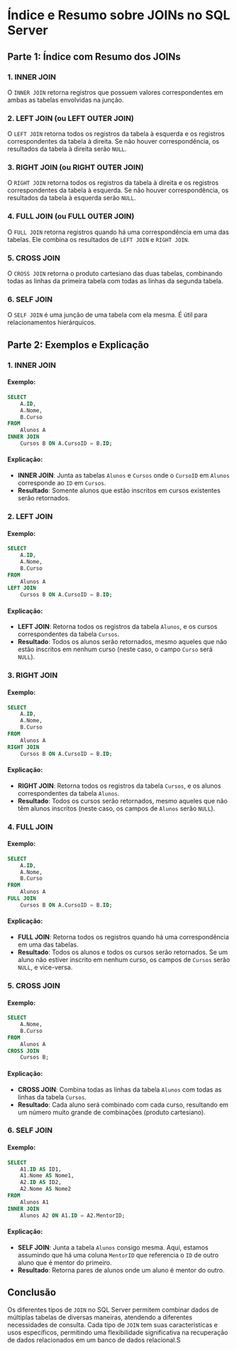 # Índice e Resumo sobre JOINs no SQL Server

## Parte 1: Índice com Resumo dos JOINs

### 1. INNER JOIN
O `INNER JOIN` retorna registros que possuem valores correspondentes em ambas as tabelas envolvidas na junção.

### 2. LEFT JOIN (ou LEFT OUTER JOIN)
O `LEFT JOIN` retorna todos os registros da tabela à esquerda e os registros correspondentes da tabela à direita. Se não houver correspondência, os resultados da tabela à direita serão `NULL`.

### 3. RIGHT JOIN (ou RIGHT OUTER JOIN)
O `RIGHT JOIN` retorna todos os registros da tabela à direita e os registros correspondentes da tabela à esquerda. Se não houver correspondência, os resultados da tabela à esquerda serão `NULL`.

### 4. FULL JOIN (ou FULL OUTER JOIN)
O `FULL JOIN` retorna registros quando há uma correspondência em uma das tabelas. Ele combina os resultados de `LEFT JOIN` e `RIGHT JOIN`.

### 5. CROSS JOIN
O `CROSS JOIN` retorna o produto cartesiano das duas tabelas, combinando todas as linhas da primeira tabela com todas as linhas da segunda tabela.

### 6. SELF JOIN
O `SELF JOIN` é uma junção de uma tabela com ela mesma. É útil para relacionamentos hierárquicos.

## Parte 2: Exemplos e Explicação

### 1. INNER JOIN

#### Exemplo:

```sql
SELECT 
    A.ID,
    A.Nome,
    B.Curso
FROM 
    Alunos A
INNER JOIN 
    Cursos B ON A.CursoID = B.ID;
```

#### Explicação:
- **INNER JOIN**: Junta as tabelas `Alunos` e `Cursos` onde o `CursoID` em `Alunos` corresponde ao `ID` em `Cursos`.
- **Resultado**: Somente alunos que estão inscritos em cursos existentes serão retornados.

### 2. LEFT JOIN

#### Exemplo:

```sql
SELECT 
    A.ID,
    A.Nome,
    B.Curso
FROM 
    Alunos A
LEFT JOIN 
    Cursos B ON A.CursoID = B.ID;
```

#### Explicação:
- **LEFT JOIN**: Retorna todos os registros da tabela `Alunos`, e os cursos correspondentes da tabela `Cursos`.
- **Resultado**: Todos os alunos serão retornados, mesmo aqueles que não estão inscritos em nenhum curso (neste caso, o campo `Curso` será `NULL`).

### 3. RIGHT JOIN

#### Exemplo:

```sql
SELECT 
    A.ID,
    A.Nome,
    B.Curso
FROM 
    Alunos A
RIGHT JOIN 
    Cursos B ON A.CursoID = B.ID;
```

#### Explicação:
- **RIGHT JOIN**: Retorna todos os registros da tabela `Cursos`, e os alunos correspondentes da tabela `Alunos`.
- **Resultado**: Todos os cursos serão retornados, mesmo aqueles que não têm alunos inscritos (neste caso, os campos de `Alunos` serão `NULL`).

### 4. FULL JOIN

#### Exemplo:

```sql
SELECT 
    A.ID,
    A.Nome,
    B.Curso
FROM 
    Alunos A
FULL JOIN 
    Cursos B ON A.CursoID = B.ID;
```

#### Explicação:
- **FULL JOIN**: Retorna todos os registros quando há uma correspondência em uma das tabelas.
- **Resultado**: Todos os alunos e todos os cursos serão retornados. Se um aluno não estiver inscrito em nenhum curso, os campos de `Cursos` serão `NULL`, e vice-versa.

### 5. CROSS JOIN

#### Exemplo:

```sql
SELECT 
    A.Nome,
    B.Curso
FROM 
    Alunos A
CROSS JOIN 
    Cursos B;
```

#### Explicação:
- **CROSS JOIN**: Combina todas as linhas da tabela `Alunos` com todas as linhas da tabela `Cursos`.
- **Resultado**: Cada aluno será combinado com cada curso, resultando em um número muito grande de combinações (produto cartesiano).

### 6. SELF JOIN

#### Exemplo:

```sql
SELECT 
    A1.ID AS ID1,
    A1.Nome AS Nome1,
    A2.ID AS ID2,
    A2.Nome AS Nome2
FROM 
    Alunos A1
INNER JOIN 
    Alunos A2 ON A1.ID = A2.MentorID;
```

#### Explicação:
- **SELF JOIN**: Junta a tabela `Alunos` consigo mesma. Aqui, estamos assumindo que há uma coluna `MentorID` que referencia o `ID` de outro aluno que é mentor do primeiro.
- **Resultado**: Retorna pares de alunos onde um aluno é mentor do outro.

## Conclusão

Os diferentes tipos de `JOIN` no SQL Server permitem combinar dados de múltiplas tabelas de diversas maneiras, atendendo a diferentes necessidades de consulta. Cada tipo de `JOIN` tem suas características e usos específicos, permitindo uma flexibilidade significativa na recuperação de dados relacionados em um banco de dados relacional.S
